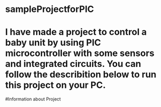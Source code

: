 # sampleProjectforPIC
# I have made a project to control a baby unit by using PIC microcontroller with some sensors and integrated circuits. You can follow the describition below to run this project on your PC.

#Information about Project
